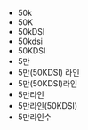 ﻿- 50k
- 50K
- 50kDSI
- 50kdsi
- 50KDSI
- 5만
- 5만(50KDSI) 라인
- 5만(50KDSI)라인
- 5만라인
- 5만라인(50KDSI)
- 5만라인수
